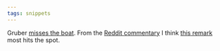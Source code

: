 ```yaml
---
tags: snippets
---
```


Gruber [misses the boat](http://daringfireball.net/2009/12/html5_video_unusable). From the [Reddit commentary](http://www.reddit.com/r/programming/comments/ah68g/why_the_html5_video_element_is_effectively/) I think [this remark](http://www.reddit.com/r/programming/comments/ah68g/why_the_html5_video_element_is_effectively/c0hjnhq) most hits the spot.
